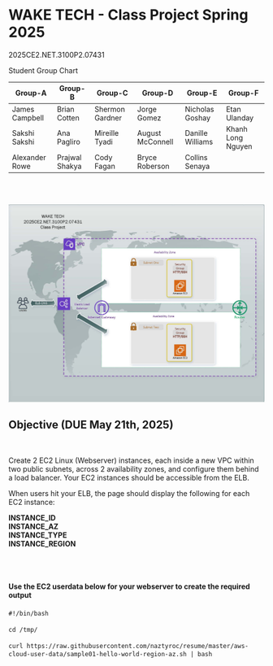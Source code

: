 # WAKE TECH - Class Project Spring 2025
2025CE2.NET.3100P2.07431

Student Group Chart

| Group-A | Group-B         | Group-C      | Group-D          | Group-E           | Group-F |
|----|-----------------|--------------|------------------|-------------------|---------|
| James Campbell | Brian Cotten    | Shermon Gardner | Jorge Gomez      | Nicholas Goshay   | Etan Ulanday        |
| Sakshi Sakshi | Ana Pagliro     | Mireille Tyadi | August McConnell | Danille Williams |     Khanh Long Nguyen     |
| Alexander Rowe | Prajwal Shakya  | Cody Fagan   | Bryce Roberson   | Collins Senaya    |         |

<br />
 <br />

![](Class_Project_v4.jpg)

## Objective (DUE May 21th, 2025)
<br />

Create 2 EC2 Linux (Webserver) instances, each inside a new VPC within two public subnets, across 2 availability zones, and configure them behind a load balancer. Your EC2 instances should be accessible from the ELB.
 <br />

When users hit your ELB, the page should display the following for each EC2 instance:

**INSTANCE_ID<br />
INSTANCE_AZ<br />
INSTANCE_TYPE<br />
INSTANCE_REGION<br />**

<br />
 <br />

####  Use the EC2 userdata below for your webserver to create the required output

```
#!/bin/bash

cd /tmp/

curl https://raw.githubusercontent.com/naztyroc/resume/master/aws-cloud-user-data/sample01-hello-world-region-az.sh | bash
```

